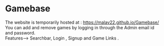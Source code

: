 # Gamebase
The website is temporarily hosted at : https://malav22.github.io/Gamebase/
<br>
You can add and remove games by logging in through the Admin email id and password.
<br>
Features--> Searchbar, Login , Signup and Game Links .
